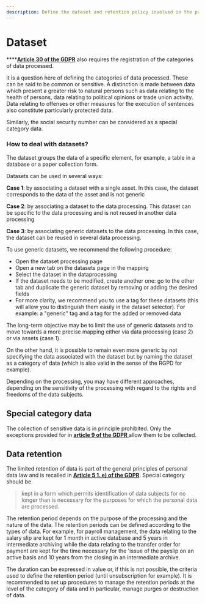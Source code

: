 ```yaml
---
description: Define the dataset and retention policy involved in the processing activity.
---
```


# Dataset

****[**Article 30 of the GDPR**](https://gdpr-info.eu/art-30-gdpr/) also requires the registration of the categories of data processed.

it is a question here of defining the categories of data processed. These can be said to be common or sensitive. A distinction is made between data which present a greater risk to natural persons such as data relating to the health of persons, data relating to political opinions or trade union activity. Data relating to offenses or other measures for the execution of sentences also constitute particularly protected data.

Similarly, the social security number can be considered as a special category data.

### How to deal with datasets?

The dataset groups the data of a specific element, for example, a table in a database or a paper collection form.&#x20;

Datasets can be used in several ways:&#x20;

**Case 1**: by associating a dataset with a single asset. In this case, the dataset corresponds to the data of the asset and is not generic&#x20;

**Case 2**: by associating a dataset to the data processing. This dataset can be specific to the data processing and is not reused in another data processing&#x20;

**Case 3**: by associating generic datasets to the data processing. In this case, the dataset can be reused in several data processing.&#x20;

To use generic datasets, we recommend the following procedure:&#x20;

* Open the dataset processing page&#x20;
* Open a new tab on the datasets page in the mapping&#x20;
* Select the dataset in the dataprocessing&#x20;
* If the dataset needs to be modified, create another one: go to the other tab and duplicate the generic dataset by removing or adding the desired fields&#x20;
* For more clarity, we recommend you to use a tag for these datasets (this will allow you to distinguish them easily in the dataset selector). For example: a "generic" tag and a tag for the added or removed data&#x20;

The long-term objective may be to limit the use of generic datasets and to move towards a more precise mapping either via data processing (case 2) or via assets (case 1).&#x20;

On the other hand, it is possible to remain even more generic by not specifying the data associated with the dataset but by naming the dataset as a category of data (which is also valid in the sense of the RGPD for example).&#x20;

Depending on the processing, you may have different approaches, depending on the sensitivity of the processing with regard to the rights and freedoms of the data subjects.

## Special category data

The collection of sensitive data is in principle prohibited. Only the exceptions provided for in [**article 9 of the GDPR** ](https://gdpr-info.eu/art-9-gdpr/)allow them to be collected.



## Data retention

The limited retention of data is part of the general principles of personal data law and is recalled in [**Article 5 1. e) of the GDPR**](https://gdpr-info.eu/art-5-gdpr/). Special category should be

> kept in a form which permits identification of data subjects for no longer than is necessary for the purposes for which the personal data are processed.

The retention period depends on the purpose of the processing and the nature of the data. The retention periods can be defined according to the types of data. For example, for payroll management, the data relating to the salary slip are kept for 1 month in active database and 5 years in intermediate archiving while the data relating to the transfer order for payment are kept for the time necessary for the 'issue of the payslip on an active basis and 10 years from the closing in an intermediate archive.

The duration can be expressed in value or, if this is not possible, the criteria used to define the retention period (until unsubscription for example). It is recommended to set up procedures to manage the retention periods at the level of the category of data and in particular, manage purges or destruction of data.
